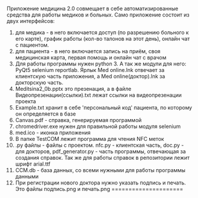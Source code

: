 Приложение медицина 2.0 совмещает в себе автоматизированные средства для работы медиков и больных.
Само приложение состоит из двух интерфейсов:
1. для медика - в него включается доступ (по разрешению больного к его карте), график работы (кол-во талонов на этот день), онлайн чат с пациентом.
2. для пациента - в него включается запись на приём, своя медицинская карта, первая помощь и онлайн чат с врачом
3. Для работы программы нужен python 3.
А так же модули для него: PyQt5 selenium reportlab.
Ярлык Med online.lnk отвечает за клиентскую часть приложения, а Med online(доктор).lnk за докторскую часть.
4. Meditsina2_0b.pptx это презенация, а в файле Видеопрезенации(ссылки).txt лежат ссылки на видеопрезенации проекта
5. Example.txt хранит в себе 'персональный код' пациента, по которому он определяется в базе
6. Canvas.pdf - справка, генерируемая программой
7. chromedriver.exe нужен для правильной работы модуля selenium
8. med.ico - иконка приложения
9. В папке TestCOM лежит программа для чтения NFC меток
10. .py файлы - файлы с проектом. nfc.py - клиентская часть, doc.py - для докторов, pdf_generator.py - часть программы, отвечающая за создания справок. Так же для работы справок в репозитории лежит шрифт arial.ttf
11. ССМ.db - база данных, со всеми нужными для работы программы данными
12. При регистрации нового доктора нужно указать подпись и печать. Это файлы подпись.png и печать.png
=====================
